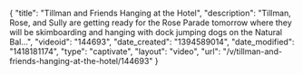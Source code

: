 {
    "title": "Tillman and Friends Hanging at the Hotel",
    "description": "Tillman, Rose, and Sully are getting ready for the Rose Parade tomorrow where they will be skimboarding and hanging with dock jumping dogs on the Natural Bal...",
    "videoid": "144693",
    "date_created": "1394589014",
    "date_modified": "1418181174",
    "type": "captivate",
    "layout": "video",
    "url": "\/v\/tillman-and-friends-hanging-at-the-hotel\/144693"
}